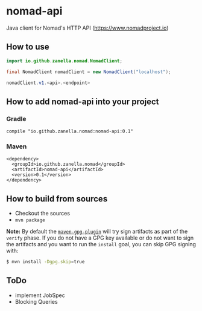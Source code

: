 nomad-api
==========

Java client for Nomad's HTTP API (https://www.nomadproject.io)

## How to use
```java
import io.github.zanella.nomad.NomadClient;

final NomadClient nomadClient = new NomadClient("localhost");

nomadClient.v1.<api>.<endpoint>
```


## How to add nomad-api into your project
### Gradle
```
compile "io.github.zanella.nomad:nomad-api:0.1"
```
### Maven
```
<dependency>
  <groupId>io.github.zanella.nomad</groupId>
  <artifactId>nomad-api</artifactId>
  <version>0.1</version>
</dependency>
```


## How to build from sources
* Checkout the sources
* `mvn package`

**Note:** By default the [`maven-gpg-plugin`](http://maven.apache.org/components/plugins/maven-gpg-plugin)
will try sign artifacts as part of the `verify` phase.
If you do not have a GPG key available or do not want to sign
the artifacts and you want to run the `install` goal, 
you can skip GPG signing with:

```bash
$ mvn install -Dgpg.skip=true
```

## ToDo

 - implement JobSpec
 - Blocking Queries
